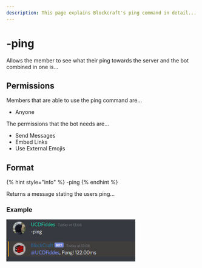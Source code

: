 ```yaml
---
description: This page explains Blockcraft's ping command in detail...
---
```


# -ping

Allows the member to see what their ping towards the server and the bot combined in one is...

## Permissions

Members that are able to use the ping command are...

* Anyone

The permissions that the bot needs are...

* Send Messages
* Embed Links
* Use External Emojis

## Format

{% hint style="info" %}
-ping 
{% endhint %}

Returns a message stating the users ping...

### Example

![](../.gitbook/assets/ping.png)


